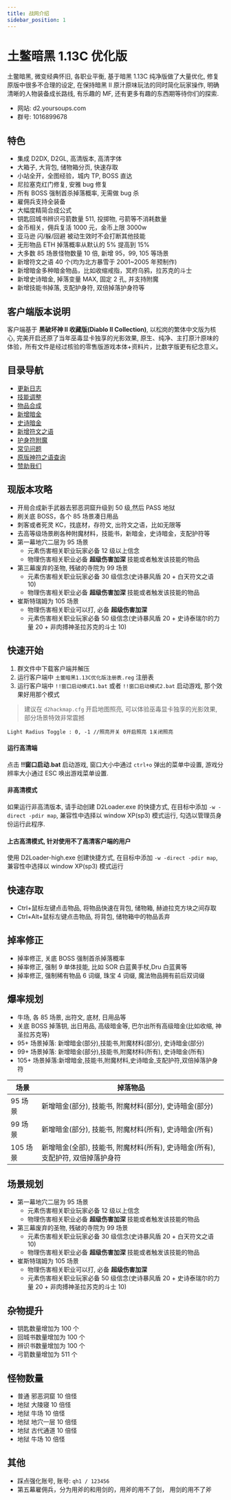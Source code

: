 ```yaml
---
title: 战网介绍
sidebar_position: 1
---
```


# 土鳖暗黑 1.13C 优化版

土鳖暗黑, 微变经典怀旧, 各职业平衡, 基于暗黑 1.13C 纯净版做了大量优化, 修复原版中很多不合理的设定, 在保持暗黑 II 原汁原味玩法的同时简化玩家操作, 明确清晰的人物装备成长路线, 有乐趣的 MF, 还有更多有趣的东西期等待你们的探索.

- 网站: d2.yoursoups.com
- 群号: 1016899678

## 特色

- 集成 D2DX, D2GL, 高清版本, 高清字体
- 大箱子, 大背包, 储物箱分页, 快速存取
- 小站全开，全图经验，城内 TP, BOSS 直达
- 尼拉塞克红门修复, 安雅 bug 修复
- 所有 BOSS 强制首杀掉落概率, 无需做 bug 杀
- 雇佣兵支持全装备
- 大幅度精简合成公式
- 钥匙回城书辨识弓箭数量 511, 投掷物, 弓箭等不消耗数量
- 金币相关，佣兵复活 1000 元，金币上限 3000w
- 亚马逊 闪/躲/回避 被动生效时不会打断其他技能
- 无形物品 ETH 掉落概率从默认的 5% 提高到 15%
- 大多数 85 场景怪物数量 10 倍, 新增 95，99, 105 等场景
- 新增符文之语 40 个(均为北方暴雪于 2001~2005 年预制作)
- 新增暗金多种暗金物品，比如收缩戒指，冥府乌鸦，拉苏克的斗士
- 新增史诗暗金, 掉落变量 MAX, 固定 2 孔, 并支持附魔
- 新增技能书掉落, 支配护身符, 双倍掉落护身符等

## 客户端版本说明

客户端基于 **黑破坏神 II 收藏版(Diablo II Collection)**, 以松岗的繁体中文版为核心, 完美开启还原了当年巫毒显卡独享的光影效果, 原生、纯净、主打原汁原味的体验，所有文件是经过核验的零售版游戏本体+资料片，比数字版更有纪念意义。

## 目录导航

- [更新日志](/docs/2-changlog.md)
- [技能调整](/docs/default/1-skill-change.md)
- [物品合成](/docs/default/1-skill-change.md)
- [新增暗金](/docs/default/2-new-unique-item.md)
- [史诗暗金](/docs//default/4-epic-unique-item.md)
- [新增符文之语](/docs/default/3-new-rune-word.md)
- [护身符附魔](/docs/default/5-charm-enhance.md)
- [常见问题](/docs/5-questions.md)
- [原版神符之语查询](http://www.anhei3.net/diablo/runewords.html)
- [赞助我们](/docs/6-credits.md)

## 现版本攻略

- 开局合成新手武器去邪恶洞窟升级到 50 级,然后 PASS 地狱
- 刷关底 BOSS，各个 85 场景凑日用品
- 刺客或者死灵 KC，找底材，存符文, 出符文之语，比如无限等
- 去高等级场景刷各种附魔材料，技能书，新暗金，史诗暗金，支配护符等
- 第一幕地穴二层为 95 场景
  - 元素伤害相关职业玩家必备 12 级以上信念
  - 物理伤害相关职业必备 **超级伤害加深** 技能或者触发该技能的物品
- 第三幕废弃的圣物, 残破的寺院为 99 场景
  - 元素伤害相关职业玩家必备 30 级信念(史诗暴风盾 20 + 白天符文之语 10)
  - 物理伤害相关职业必备 **超级伤害加深** 技能或者触发该技能的物品
- 崔斯特瑞姆为 105 场景
  - 物理伤害相关职业可以打, 必备 **超级伤害加深**
  - 元素伤害相关职业玩家必备 50 级信念(史诗暴风盾 20 + 史诗泰瑞尔的力量 20 + 非肉搏神圣拉苏克的斗士 10)

## 快速开始

1. 群文件中下载客户端并解压
2. 运行客户端中 `土鳖暗黑1.13C优化版注册表.reg` 注册表
3. 运行客户端中 `!!窗口启动模式1.bat` 或者 `!!窗口启动模式2.bat` 启动游戏, 那个效果好用那个模式

> 建议在 `d2hackmap.cfg` 开启地图照亮, 可以体验巫毒显卡独享的光影效果, 部分场景特效非常震撼

```
Light Radius Toggle : 0, -1	//照亮开关 0开启照亮 1关闭照亮
```

#### 运行高清端

点击 **!!窗口启动.bat** 启动游戏, 窗口大小中通过 `ctrl+o` 弹出的菜单中设置, 游戏分辨率大小通过 ESC 唤出游戏菜单设置.

#### 非高清模式

如果运行非高清版本, 请手动创建 D2Loader.exe 的快捷方式, 在目标中添加 `-w -direct -pdir map`, 兼容性中选择以 window XP(sp3) 模式运行, 勾选以管理员身份运行此程序.

#### 上古高清模式, 针对使用不了高清客户端的用户

使用 D2Loader-high.exe 创建快捷方式, 在目标中添加 `-w -direct -pdir map`, 兼容性中选择以 window XP(sp3) 模式运行

## 快速存取

- Ctrl+鼠标左键点击物品, 将物品快速在背包, 储物箱, 赫迪拉克方块之间存取
- Ctrl+Alt+鼠标左键点击物品, 将背包, 储物箱中的物品丢弃

## 掉率修正

- 掉率修正, 关底 BOSS 强制首杀掉落概率
- 掉率修正, 强制 9 单体技能, 比如 SOR 白蓝黄手杖,Dru 白蓝黄等
- 掉率修正, 强制稀有物品 6 词缀, 珠宝 4 词缀, 魔法物品拥有前后双词缀

## 爆率规划

- 牛场, 各 85 场景, 出符文, 底材, 日用品等
- 关底 BOSS 掉落钥, 出日用品, 高级暗金等, 巴尔出所有高级暗金(比如收缩, 神圣拉苏克等)
- 95+ 场景掉落: 新增暗金(部分),技能书,附魔材料(部分), 史诗暗金(部分)
- 99+ 场景掉落: 新增暗金(部分),技能书,附魔材料(所有), 史诗暗金(所有)
- 105+ 场景掉落:新增暗金,技能书,附魔材料,史诗暗金,支配护符,双倍掉落护身符

| 场景     | 掉落物品                                                                         |
| -------- | -------------------------------------------------------------------------------- |
| 95 场景  | 新增暗金(部分), 技能书, 附魔材料(部分), 史诗暗金(部分)                           |
| 99 场景  | 新增暗金(部分), 技能书, 附魔材料(所有), 史诗暗金(所有)                           |
| 105 场景 | 新增暗金(全部), 技能书, 附魔材料(所有), 史诗暗金(所有), 支配护符, 双倍掉落护身符 |

## 场景规划

- 第一幕地穴二层为 95 场景
  - 元素伤害相关职业玩家必备 12 级以上信念
  - 物理伤害相关职业必备 **超级伤害加深** 技能或者触发该技能的物品
- 第三幕废弃的圣物, 残破的寺院为 99 场景
  - 元素伤害相关职业玩家必备 30 级信念(史诗暴风盾 20 + 白天符文之语 10)
  - 物理伤害相关职业必备 **超级伤害加深** 技能或者触发该技能的物品
- 崔斯特瑞姆为 105 场景
  - 物理伤害相关职业可以打, 必备 **超级伤害加深**
  - 元素伤害相关职业玩家必备 50 级信念(史诗暴风盾 20 + 史诗泰瑞尔的力量 20 + 非肉搏神圣拉苏克的斗士 10)

## 杂物提升

- 钥匙数量增加为 100 个
- 回城书数量增加为 100 个
- 辨识书数量增加为 100 个
- 弓箭数量增加为 511 个

## 怪物数量

- 普通 邪恶洞窟 10 倍怪
- 地狱 大陵寝 10 倍怪
- 地狱 牛场 10 倍怪
- 地狱 地穴一层 10 倍怪
- 地狱 古代通道 10 倍怪
- 地狱 牛场 10 倍怪

## 其他

- 踩点强化账号, 账号: `qh1 / 123456`
- 第五幕雇佣兵，分为用斧的和用剑的，用斧的用不了剑， 用剑的用不了斧
